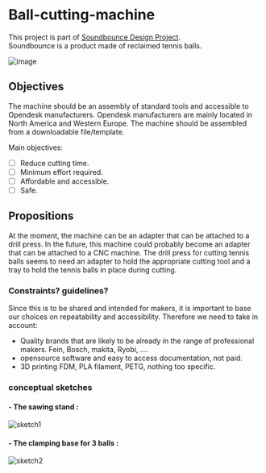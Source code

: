 # Ball-cutting-machine
This project is part of [Soundbounce Design Project](https://graduateshowcase.arts.ac.uk/projects/247648/cover).  
Soundbounce is a product made of reclaimed tennis balls.  

![image](https://ual-media-res.cloudinary.com/image/fetch/c_fill,f_auto,g_auto,h_280,q_auto,ar_4:3/https://portfolio-tools.s3.eu-west-2.amazonaws.com/wp-content/uploads/2021/06/22152203/Sans-titre-6-1.png)


## Objectives
The machine should be an assembly of standard tools and accessible to Opendesk manufacturers.
Opendesk manufacturers are mainly located in North America and Western Europe.
The machine should be assembled from a downloadable file/template.

Main objectives:
- [ ] Reduce cutting time.
- [ ] Minimum effort required.
- [ ] Affordable and accessible.
- [ ] Safe.

## Propositions
At the moment, the machine can be an adapter that can be attached to a drill press.
In the future, this machine could probably become an adapter that can be attached to a CNC machine.
The drill press for cutting tennis balls seems to need an adapter to hold the appropriate cutting tool and a tray to hold the tennis balls in place during cutting.

### Constraints? guidelines?
Since this is to be shared and intended for makers, it is important to base our choices on repeatability and accessibility.
Therefore we need to take in account:
- Quality brands that are likely to be already in the range of professional makers. Fein, Bosch, makita, Ryobi, ....
- opensource software and easy to access documentation, not paid.
- 3D printing FDM, PLA filament, PETG, nothing too specific.

### conceptual sketches
#### - The sawing stand :
![sketch1](https://user-images.githubusercontent.com/12049360/183877689-3c58ce99-c88c-49d0-a9f1-a7de2aac9cd5.png)


#### - The clamping base for 3 balls :
![sketch2](https://user-images.githubusercontent.com/65155080/173335976-9ab4c07f-ba06-429b-a176-dd44cf030ba9.jpg)
